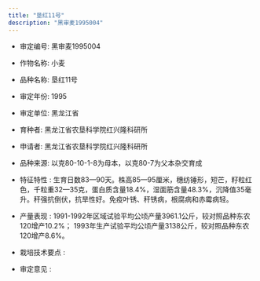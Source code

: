 ```yaml
---
title: "垦红11号"
description: "黑审麦1995004"
---
```

* 审定编号:  黑审麦1995004

*  作物名称:  小麦

*  品种名称:  垦红11号

*  审定年份:  1995

*  审定单位:  黑龙江省

* 育种者:  黑龙江省农垦科学院红兴隆科研所

*  申请者:  黑龙江省农垦科学院红兴隆科研所

*  品种来源:  以克80-10-1-8为母本，以克80-7为父本杂交育成

*  特征特性 : 
生育日数83—90天。株高85—95厘米，穗纺锤形，短芒，籽粒红色，千粒重32—35克，蛋白质含量18.4%，湿面筋含量48.3%，沉降值35毫升。秆强抗倒伏，抗旱性好。免疫叶锈、秆锈病，根腐病和赤霉病轻。
 
*  产量表现 : 
1991-1992年区域试验平均公顷产量3961.1公斤，较对照品种东农120增产10.2%； 1993年生产试验平均公顷产量3138公斤，较对照品种东农120增产8.6%。

*  栽培技术要点 : 


*  审定意见 : 


